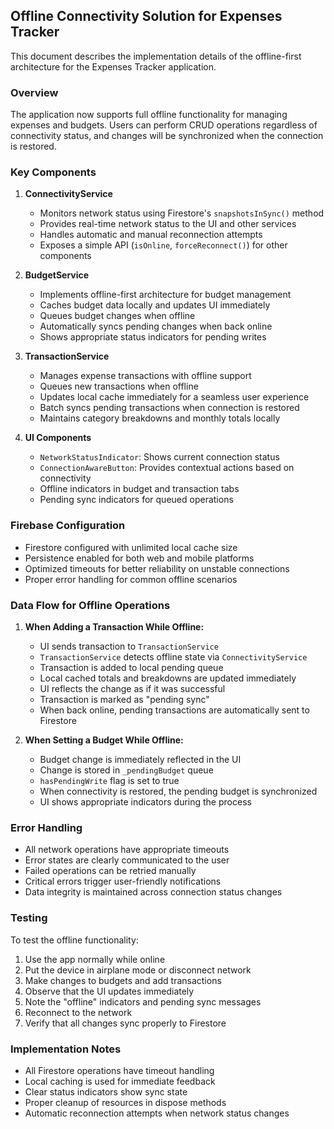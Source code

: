 ## Offline Connectivity Solution for Expenses Tracker

This document describes the implementation details of the offline-first architecture for the Expenses Tracker application.

### Overview

The application now supports full offline functionality for managing expenses and budgets. Users can perform CRUD operations regardless of connectivity status, and changes will be synchronized when the connection is restored.

### Key Components

1. **ConnectivityService**
   - Monitors network status using Firestore's `snapshotsInSync()` method
   - Provides real-time network status to the UI and other services
   - Handles automatic and manual reconnection attempts
   - Exposes a simple API (`isOnline`, `forceReconnect()`) for other components

2. **BudgetService**
   - Implements offline-first architecture for budget management
   - Caches budget data locally and updates UI immediately
   - Queues budget changes when offline
   - Automatically syncs pending changes when back online
   - Shows appropriate status indicators for pending writes

3. **TransactionService**
   - Manages expense transactions with offline support
   - Queues new transactions when offline
   - Updates local cache immediately for a seamless user experience
   - Batch syncs pending transactions when connection is restored
   - Maintains category breakdowns and monthly totals locally

4. **UI Components**
   - `NetworkStatusIndicator`: Shows current connection status
   - `ConnectionAwareButton`: Provides contextual actions based on connectivity
   - Offline indicators in budget and transaction tabs
   - Pending sync indicators for queued operations

### Firebase Configuration

- Firestore configured with unlimited local cache size
- Persistence enabled for both web and mobile platforms
- Optimized timeouts for better reliability on unstable connections
- Proper error handling for common offline scenarios

### Data Flow for Offline Operations

1. **When Adding a Transaction While Offline:**
   - UI sends transaction to `TransactionService`
   - `TransactionService` detects offline state via `ConnectivityService`
   - Transaction is added to local pending queue
   - Local cached totals and breakdowns are updated immediately
   - UI reflects the change as if it was successful
   - Transaction is marked as "pending sync"
   - When back online, pending transactions are automatically sent to Firestore

2. **When Setting a Budget While Offline:**
   - Budget change is immediately reflected in the UI
   - Change is stored in `_pendingBudget` queue
   - `hasPendingWrite` flag is set to true
   - When connectivity is restored, the pending budget is synchronized
   - UI shows appropriate indicators during the process

### Error Handling

- All network operations have appropriate timeouts
- Error states are clearly communicated to the user
- Failed operations can be retried manually
- Critical errors trigger user-friendly notifications
- Data integrity is maintained across connection status changes

### Testing

To test the offline functionality:
1. Use the app normally while online
2. Put the device in airplane mode or disconnect network
3. Make changes to budgets and add transactions
4. Observe that the UI updates immediately
5. Note the "offline" indicators and pending sync messages
6. Reconnect to the network
7. Verify that all changes sync properly to Firestore

### Implementation Notes

- All Firestore operations have timeout handling
- Local caching is used for immediate feedback
- Clear status indicators show sync state
- Proper cleanup of resources in dispose methods
- Automatic reconnection attempts when network status changes
